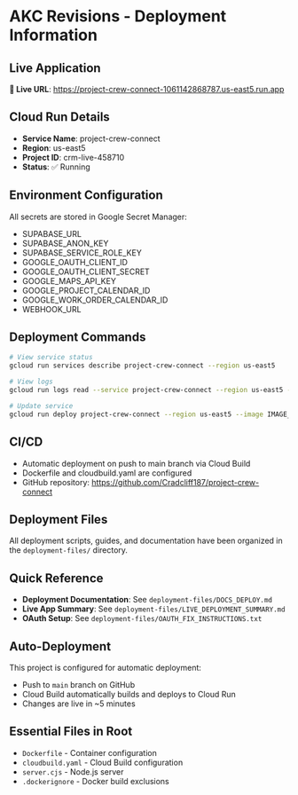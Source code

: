 # AKC Revisions - Deployment Information

## Live Application

**🚀 Live URL**: https://project-crew-connect-1061142868787.us-east5.run.app

## Cloud Run Details

- **Service Name**: project-crew-connect
- **Region**: us-east5
- **Project ID**: crm-live-458710
- **Status**: ✅ Running

## Environment Configuration

All secrets are stored in Google Secret Manager:

- SUPABASE_URL
- SUPABASE_ANON_KEY
- SUPABASE_SERVICE_ROLE_KEY
- GOOGLE_OAUTH_CLIENT_ID
- GOOGLE_OAUTH_CLIENT_SECRET
- GOOGLE_MAPS_API_KEY
- GOOGLE_PROJECT_CALENDAR_ID
- GOOGLE_WORK_ORDER_CALENDAR_ID
- WEBHOOK_URL

## Deployment Commands

```bash
# View service status
gcloud run services describe project-crew-connect --region us-east5

# View logs
gcloud run logs read --service project-crew-connect --region us-east5 --limit 50

# Update service
gcloud run deploy project-crew-connect --region us-east5 --image IMAGE_URL
```

## CI/CD

- Automatic deployment on push to main branch via Cloud Build
- Dockerfile and cloudbuild.yaml are configured
- GitHub repository: https://github.com/Cradcliff187/project-crew-connect

## Deployment Files

All deployment scripts, guides, and documentation have been organized in the `deployment-files/` directory.

## Quick Reference

- **Deployment Documentation**: See `deployment-files/DOCS_DEPLOY.md`
- **Live App Summary**: See `deployment-files/LIVE_DEPLOYMENT_SUMMARY.md`
- **OAuth Setup**: See `deployment-files/OAUTH_FIX_INSTRUCTIONS.txt`

## Auto-Deployment

This project is configured for automatic deployment:

- Push to `main` branch on GitHub
- Cloud Build automatically builds and deploys to Cloud Run
- Changes are live in ~5 minutes

## Essential Files in Root

- `Dockerfile` - Container configuration
- `cloudbuild.yaml` - Cloud Build configuration
- `server.cjs` - Node.js server
- `.dockerignore` - Docker build exclusions
